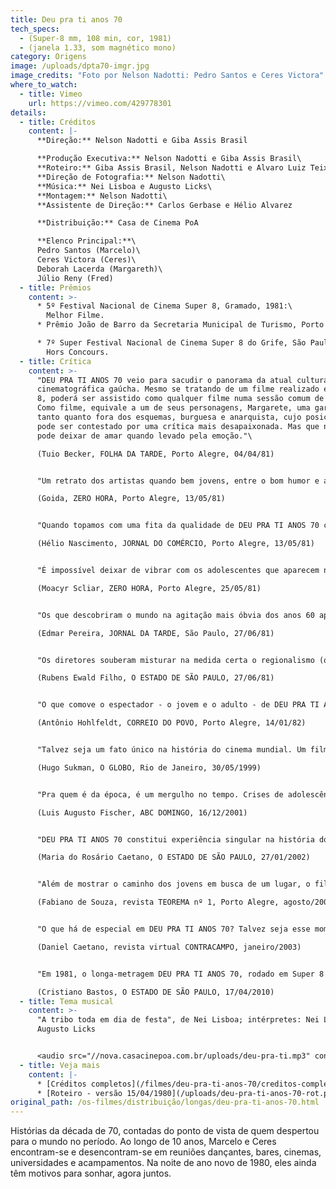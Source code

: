 ```yaml
---
title: Deu pra ti anos 70
tech_specs:
  - (Super-8 mm, 108 min, cor, 1981)
  - (janela 1.33, som magnético mono)
category: Origens
image: /uploads/dpta70-imgr.jpg
image_credits: "Foto por Nelson Nadotti: Pedro Santos e Ceres Victora"
where_to_watch:
  - title: Vimeo
    url: https://vimeo.com/429778301
details:
  - title: Créditos
    content: |-
      **Direção:** Nelson Nadotti e Giba Assis Brasil

      **Produção Executiva:** Nelson Nadotti e Giba Assis Brasil\
      **Roteiro:** Giba Assis Brasil, Nelson Nadotti e Alvaro Luiz Teixeira\
      **Direção de Fotografia:** Nelson Nadotti\
      **Música:** Nei Lisboa e Augusto Licks\
      **Montagem:** Nelson Nadotti\
      **Assistente de Direção:** Carlos Gerbase e Hélio Alvarez

      **Distribuição:** Casa de Cinema PoA

      **Elenco Principal:**\
      Pedro Santos (Marcelo)\
      Ceres Victora (Ceres)\
      Deborah Lacerda (Margareth)\
      Júlio Reny (Fred)
  - title: Prêmios
    content: >-
      * 5º Festival Nacional de Cinema Super 8, Gramado, 1981:\
        Melhor Filme.
      * Prêmio João de Barro da Secretaria Municipal de Turismo, Porto Alegre, 1982.

      * 7º Super Festival Nacional de Cinema Super 8 do Grife, São Paulo, 1981:\
        Hors Concours.
  - title: Crítica
    content: >-
      "DEU PRA TI ANOS 70 veio para sacudir o panorama da atual cultura
      cinematográfica gaúcha. Mesmo se tratando de um filme realizado em Super
      8, poderá ser assistido como qualquer filme numa sessão comum de cinema.
      Como filme, equivale a um de seus personagens, Margarete, uma garota um
      tanto quanto fora dos esquemas, burguesa e anarquista, cujo posicionamento
      pode ser contestado por uma crítica mais desapaixonada. Mas que não se
      pode deixar de amar quando levado pela emoção."\

      (Tuio Becker, FOLHA DA TARDE, Porto Alegre, 04/04/81)


      "Um retrato dos artistas quando bem jovens, entre o bom humor e a falta de perspectivas, entre a cultura e o sentido prático, entre o susto e a euforia, entre a alegria e a decepção."\

      (Goida, ZERO HORA, Porto Alegre, 13/05/81)


      "Quando topamos com uma fita da qualidade de DEU PRA TI ANOS 70 conseguimos realmente captar o sentido da expressão 'arte popular'. é aquela que fala do povo, das pessoas, e que sabe como fazê-lo, não precisando se valer de ingenuidades para comover, para fazer rir e para fazer pensar."\

      (Hélio Nascimento, JORNAL DO COMÉRCIO, Porto Alegre, 13/05/81)


      "É impossível deixar de vibrar com os adolescentes que aparecem na tela, com seus sonhos, suas desilusões, seus dramas - e a sua cômica simplicidade (uma coisa ao gênero de, digamos, O VERÃO DE 42 ou AMERICAN GRAFITTI). Mais: é um filme sobre Porto Alegre, sobre o Rio Grande, nossa gente, nossa gíria. E isto, numa cidade e num estado que simplesmente não conseguem preservar seus valores culturais, é da maior importância."\

      (Moacyr Scliar, ZERO HORA, Porto Alegre, 25/05/81)


      "Os que descobriram o mundo na agitação mais óbvia dos anos 60 apressaram se em rotular negativamente a década passada. Mas, enquanto ela durou, outras pessoas compreenderam mistérios, modificaram se, viveram. Sem ufanismos nem modéstia excessiva, esses jovens gaúchos estão contando o que sucedeu a eles com saudáveis doses de humor, de crítica e de sensibilidade cinematográfica."\

      (Edmar Pereira, JORNAL DA TARDE, São Paulo, 27/06/81)


      "Os diretores souberam misturar na medida certa o regionalismo (o sotaque gaúcho dá ao filme um charme particular) e influências externas (homenagens a Fellini e Lelouch, especialmente o seu 'Toda uma vida'). Se for bem analisada, a estrutura do filme é extremamente complexa, dispensando os flash backs tradicionais para apresentar situações fragmentadas em épocas diferentes, usando como fio condutor um casal (Ceres e Marcelo) desde quando são meros conhecidos até descobrirem que se amam."\

      (Rubens Ewald Filho, O ESTADO DE SÃO PAULO, 27/06/81)


      "O que comove o espectador - o jovem e o adulto - de DEU PRA TI ANOS 70 é o fato de não se pretender dar a palavra final a respeito de alguma coisa. A jovem equipe soube fazer o que é fundamental em arte: ter sinceridade, buscar a expressão de si próprio, permitir que o espectador (o interlocutor da obra) posicione-se livremente sobre o que vê. (...) Não é todo dia que a juventude brasileira reencontra sua própria voz para expressar-se."\

      (Antônio Hohlfeldt, CORREIO DO POVO, Porto Alegre, 14/01/82)


      "Talvez seja um fato único na história do cinema mundial. Um filme em super-8 - bitola mais comum em casamentos e batizados do que em grandes obras cinematográficas - representou, para toda uma geração de cineastas gaúchos surgida nos anos 80, o que 'Roma, cidade aberta' foi para os neo-realistas, 'Acossado' para a Nouvelle Vague, 'Rio 40 graus' para o Cinema Novo. Com o explícito título DEU PRA TI ANOS 70 e uma história que flagrava com muita criatividade e olho jornalístico o cotidiano da juventude de Porto Alegre na virada dos 70 para os 80."\

      (Hugo Sukman, O GLOBO, Rio de Janeiro, 30/05/1999)


      "Pra quem é da época, é um mergulho no tempo. Crises de adolescência e juventude, manhas de linguagem (foi este o filme que deu o Grito de Independência do porto-alegrês como língua digna de ser pronunciada na arte), dilemas da época (a famosa e decisiva passeata de 23 de agosto de 1977 está lá, numa seqüência criativamente filmada com fotografias)."\

      (Luis Augusto Fischer, ABC DOMINGO, 16/12/2001)


      "DEU PRA TI ANOS 70 constitui experiência singular na história do cinema brasileiro. É um dos melhores momentos de nossa produção juvenil. (...) Em torno de Marcelo e Ceres, amigos que se amam em silêncio, gravitam jovens que torcem pelo Inter (o filme abre-se em festa comemorativa do tricampeonato colorado - 1969/71), falam de sexo, freqüentam festinhas (cheias de bocomocos, gíria da época) e praias pouco ensolaradas para nossos padrões, preparam-se para o vestibular. (...) Ver o filme, com sua narrativa fragmentada, emotiva e sincera, é reencontrar atores e técnicos que povoaram os créditos dos filmes gaúchos nos anos 80 e 90."\

      (Maria do Rosário Caetano, O ESTADO DE SÃO PAULO, 27/01/2002)


      "Além de mostrar o caminho dos jovens em busca de um lugar, o filme também aborda o conflito de gerações. (...) Trata os pais quase sempre com ironia, ressaltando que a caretice não impede que a juventude faça o que quiser: a mãe de Sônia manda baixar o volume do som na festa, mas logo depois a música fica alta; a mãe de Ceres quer levá-la na rodoviária, mas ela não deixa, principalmente porque esconde que vai de carona. (...) A relação falha entre pais e filhos pode espelhar de certa forma a ruptura entre os 'jovens cineastas da bitola nanica' e o passado cinematográfico gaúcho, mais precisamente o cinema predominante no início da década de 70, basicamente Teixeirinha."\

      (Fabiano de Souza, revista TEOREMA nº 1, Porto Alegre, agosto/2002)


      "O que há de especial em DEU PRA TI ANOS 70? Talvez seja esse momento inexplicável em que caímos no truque do mágico, em que a suspensão da descrença se dá de forma mais aguda, esse ponto em que acreditamos na verdade da mentira e nos parece que a ficção encontrou a realidade – ou melhor, faz parte dela integralmente. (...) Mais do que a história do amor de Ceres e Marcelo ao longo de dez anos, DEU PRA TI pretende olhar para toda a década que os personagens viveram. Dessa forma, o filme nos transmite a sensação de ser parte integrante do momento que retrata e consegue manter deste momento uma atmosfera e um calor únicos."\

      (Daniel Caetano, revista virtual CONTRACAMPO, janeiro/2003)


      "Em 1981, o longa-metragem DEU PRA TI ANOS 70, rodado em Super 8 pelos diretores Giba Assis Brasil e Nelson Nadotti, arrebatou crítica, e considerável público, com sua narrativa sobre encontros e desencontros da incipiente juventude urbana de Porto Alegre. O filme tinha participações de artistas como Júlio Reny (Expresso Oriente), Augusto Licks (Engenheiros do Hawaii) e Wander Wildner (Os Replicantes), desbravadores da falecida sigla outrora conhecida como rock gaúcho. Quase 30 anos depois, Deu Pra Ti Anos 70 ainda é raro exemplo de pop fiction feita no Brasil."\

      (Cristiano Bastos, O ESTADO DE SÃO PAULO, 17/04/2010)
  - title: Tema musical
    content: >-
      "A tribo toda em dia de festa", de Nei Lisboa; intérpretes: Nei Lisboa e
      Augusto Licks


      <audio src="//nova.casacinepoa.com.br/uploads/deu-pra-ti.mp3" controls />
  - title: Veja mais
    content: |-
      * [Créditos completos](/filmes/deu-pra-ti-anos-70/creditos-completos)
      * [R﻿oteiro - versão 15/04/1980](/uploads/deu-pra-ti-anos-70-rot.pdf)
original_path: /os-filmes/distribuição/longas/deu-pra-ti-anos-70.html
---
```

Histórias da década de 70, contadas do ponto de vista de quem despertou para o mundo no período. Ao longo de 10 anos, Marcelo e Ceres encontram-se e desencontram-se em reuniões dançantes, bares, cinemas, universidades e acampamentos. Na noite de ano novo de 1980, eles ainda têm motivos para sonhar, agora juntos.